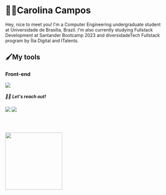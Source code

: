 # 👩‍💻Carolina Campos
Hey, nice to meet you! I'm a Computer Engineering undergraduate student at Universidade de Brasília, Brazil. 
I'm also currently studying Fullstack Development at Santander Bootcamp 2023 and diversidadeTech Fullstack program by Ília Digital and ITalents.

## 🖌️My tools

### Front-end
<img src="https://cdn.jsdelivr.net/gh/devicons/devicon/icons/javascript/javascript-plain.svg" />

##### 🤝😁 Let's reach out!
<div>
<a href = "mailto: carolina.fdcampos@gmail.com"><img loading="lazy" src="https://img.shields.io/badge/Gmail-D14836?style=for-the-badge&logo=gmail&logoColor=white" target="_blank"></a>
<a href="www.linkedin.com/in/carolina-campos-227080264" target="_blank"><img loading="lazy" src="https://img.shields.io/badge/-LinkedIn-%230077B5?style=for-the-badge&logo=linkedin&logoColor=white" target="_blank"></a>   
</div>

<br><br>

<div>
<a href="https://github.com/carollingian">
<img loading="lazy" height="180em" src="https://github-readme-stats.vercel.app/api/top-langs/?username=carollingian&layout=compact&langs_count=7&theme=dracula"/>
</div>
<!--
**carollingian/carollingian** is a ✨ _special_ ✨ repository because its `README.md` (this file) appears on your GitHub profile.

Here are some ideas to get you started:

- 🔭 I’m currently working on ...
- 🌱 I’m currently learning ...
- 👯 I’m looking to collaborate on ...
- 🤔 I’m looking for help with ...
- 💬 Ask me about ...
- 📫 How to reach me: ...
- 😄 Pronouns: ...
- ⚡ Fun fact: ...
-->
